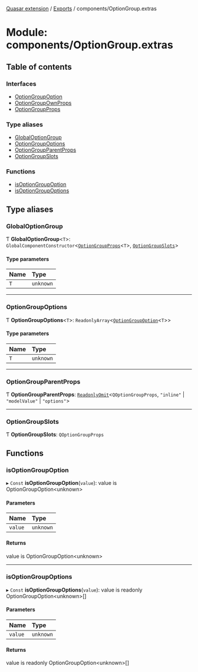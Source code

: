 [Quasar extension](../index.md) / [Exports](../modules.md) / components/OptionGroup.extras

# Module: components/OptionGroup.extras

## Table of contents

### Interfaces

- [OptionGroupOption](../interfaces/components_OptionGroup_extras.OptionGroupOption.md)
- [OptionGroupOwnProps](../interfaces/components_OptionGroup_extras.OptionGroupOwnProps.md)
- [OptionGroupProps](../interfaces/components_OptionGroup_extras.OptionGroupProps.md)

### Type aliases

- [GlobalOptionGroup](components_OptionGroup_extras.md#globaloptiongroup)
- [OptionGroupOptions](components_OptionGroup_extras.md#optiongroupoptions)
- [OptionGroupParentProps](components_OptionGroup_extras.md#optiongroupparentprops)
- [OptionGroupSlots](components_OptionGroup_extras.md#optiongroupslots)

### Functions

- [isOptionGroupOption](components_OptionGroup_extras.md#isoptiongroupoption)
- [isOptionGroupOptions](components_OptionGroup_extras.md#isoptiongroupoptions)

## Type aliases

### GlobalOptionGroup

Ƭ **GlobalOptionGroup**<`T`\>: `GlobalComponentConstructor`<[`OptionGroupProps`](../interfaces/components_OptionGroup_extras.OptionGroupProps.md)<`T`\>, [`OptionGroupSlots`](components_OptionGroup_extras.md#optiongroupslots)\>

#### Type parameters

| Name | Type |
| :------ | :------ |
| `T` | `unknown` |

___

### OptionGroupOptions

Ƭ **OptionGroupOptions**<`T`\>: `ReadonlyArray`<[`OptionGroupOption`](../interfaces/components_OptionGroup_extras.OptionGroupOption.md)<`T`\>\>

#### Type parameters

| Name | Type |
| :------ | :------ |
| `T` | `unknown` |

___

### OptionGroupParentProps

Ƭ **OptionGroupParentProps**: [`ReadonlyOmit`](components_api.md#readonlyomit)<`QOptionGroupProps`, ``"inline"`` \| ``"modelValue"`` \| ``"options"``\>

___

### OptionGroupSlots

Ƭ **OptionGroupSlots**: `QOptionGroupProps`

## Functions

### isOptionGroupOption

▸ `Const` **isOptionGroupOption**(`value`): value is OptionGroupOption<unknown\>

#### Parameters

| Name | Type |
| :------ | :------ |
| `value` | `unknown` |

#### Returns

value is OptionGroupOption<unknown\>

___

### isOptionGroupOptions

▸ `Const` **isOptionGroupOptions**(`value`): value is readonly OptionGroupOption<unknown\>[]

#### Parameters

| Name | Type |
| :------ | :------ |
| `value` | `unknown` |

#### Returns

value is readonly OptionGroupOption<unknown\>[]

